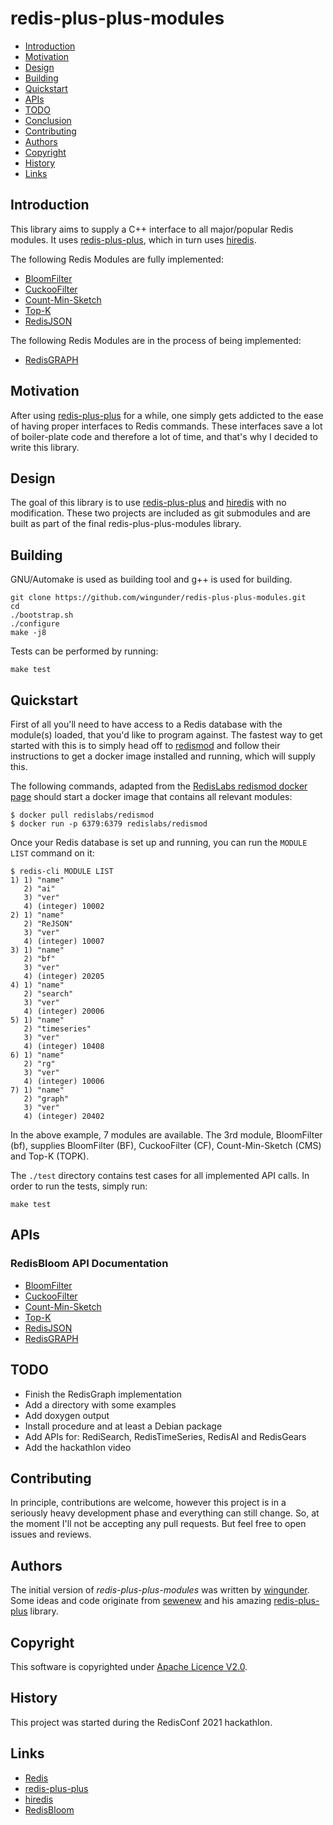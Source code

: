 # redis-plus-plus-modules

- [Introduction](#introduction)
- [Motivation](#motivation)
- [Design](#design)
- [Building](#building)
- [Quickstart](#quickstart)
- [APIs](#apis)
- [TODO](#todo)
- [Conclusion](#conclusion)
- [Contributing](#contributing)
- [Authors](#authors)
- [Copyright](#copyright)
- [History](#history)
- [Links](#links)

## Introduction

This library aims to supply a C++ interface to all major/popular Redis modules.
It uses [redis-plus-plus](https://github.com/sewenew/redis-plus-plus), which
in turn uses [hiredis](https://github.com/redis/hiredis).

The following Redis Modules are fully implemented:

  - [BloomFilter](https://oss.redislabs.com/redisbloom/Bloom_Commands/)
  - [CuckooFilter](https://oss.redislabs.com/redisbloom/Cuckoo_Commands/)
  - [Count-Min-Sketch](https://oss.redislabs.com/redisbloom/Cuckoo_Commands/)
  - [Top-K](https://oss.redislabs.com/redisbloom/TopK_Commands/)
  - [RedisJSON](https://oss.redislabs.com/redisjson/commands/)

The following Redis Modules are in the process of being implemented:

  - [RedisGRAPH](https://oss.redislabs.com/redisgraph/commands/)

## Motivation

After using [redis-plus-plus](https://github.com/sewenew/redis-plus-plus)
for a while, one simply gets addicted to the ease of having proper
interfaces to Redis commands. These interfaces save a lot of
boiler-plate code and therefore a lot of time, and that's why I
decided to write this library.

## Design

The goal of this library is to use
[redis-plus-plus](https://github.com/sewenew/redis-plus-plus) and
[hiredis](https://github.com/redis/hiredis) with no modification.
These two projects are included as git submodules and are built as
part of the final redis-plus-plus-modules library.

## Building

GNU/Automake is used as building tool and g++ is used for building.

```shell
git clone https://github.com/wingunder/redis-plus-plus-modules.git
cd
./bootstrap.sh
./configure
make -j8
```

Tests can be performed by running:
```shell
make test
```

## Quickstart

First of all you'll need to have access to a Redis database with the
module(s) loaded, that you'd like to program against. The fastest way
to get started with this is to simply head off to
[redismod](https://github.com/RedisLabsModules/redismod) and follow
their instructions to get a docker image installed and running, which
will supply this.

The following commands, adapted from the [RedisLabs redismod
docker page](https://hub.docker.com/r/redislabs/redismod) should start
a docker image that contains all relevant modules:

```console
$ docker pull redislabs/redismod
$ docker run -p 6379:6379 redislabs/redismod
```

Once your Redis database is set up and running, you can run the
`MODULE LIST` command on it:
```console
$ redis-cli MODULE LIST
1) 1) "name"
   2) "ai"
   3) "ver"
   4) (integer) 10002
2) 1) "name"
   2) "ReJSON"
   3) "ver"
   4) (integer) 10007
3) 1) "name"
   2) "bf"
   3) "ver"
   4) (integer) 20205
4) 1) "name"
   2) "search"
   3) "ver"
   4) (integer) 20006
5) 1) "name"
   2) "timeseries"
   3) "ver"
   4) (integer) 10408
6) 1) "name"
   2) "rg"
   3) "ver"
   4) (integer) 10006
7) 1) "name"
   2) "graph"
   3) "ver"
   4) (integer) 20402
```
In the above example, 7 modules are available. The 3rd module,
BloomFilter (bf), supplies BloomFilter (BF), CuckooFilter (CF),
Count-Min-Sketch (CMS) and Top-K (TOPK).

The `./test` directory contains test cases for all implemented API
calls. In order to run the tests, simply run:

```shell
make test
```

## APIs

### RedisBloom API Documentation

  - [BloomFilter](https://oss.redislabs.com/redisbloom/Bloom_Commands/)
  - [CuckooFilter](https://oss.redislabs.com/redisbloom/Cuckoo_Commands/)
  - [Count-Min-Sketch](https://oss.redislabs.com/redisbloom/Cuckoo_Commands/)
  - [Top-K](https://oss.redislabs.com/redisbloom/TopK_Commands/)
  - [RedisJSON](https://oss.redislabs.com/redisjson/commands/)
  - [RedisGRAPH](https://oss.redislabs.com/redisgraph/commands/)

## TODO

  - Finish the RedisGraph implementation
  - Add a directory with some examples
  - Add doxygen output
  - Install procedure and at least a Debian package
  - Add APIs for: RediSearch, RedisTimeSeries, RedisAI and RedisGears
  - Add the hackathlon video

## Contributing

In principle, contributions are welcome, however this project is in a
seriously heavy development phase and everything can still change. So,
at the moment I'll not be accepting any pull requests. But feel free
to open issues and reviews.

## Authors

The initial version of *redis-plus-plus-modules* was written by
[wingunder](https://github.com/wingunder).
Some ideas and code originate from
[sewenew](https://github.com/sewenew) and his amazing
[redis-plus-plus](https://github.com/sewenew/redis-plus-plus) library.

## Copyright

This software is copyrighted under [Apache Licence
V2.0](https://www.apache.org/licenses/LICENSE-2.0).


## History

This project was started during the RedisConf 2021 hackathlon.

## Links

   - [Redis](https://redis.io/)
   - [redis-plus-plus](https://github.com/sewenew/redis-plus-plus)
   - [hiredis](https://github.com/redis/hiredis)
   - [RedisBloom](https://oss.redislabs.com/redisbloom/Bloom_Commands/)
